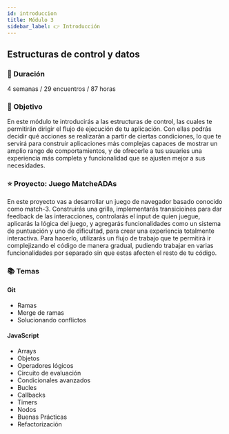 ```yaml
---
id: introduccion
title: Módulo 3
sidebar_label: 👉 Introducción
---
```


## Estructuras de control y datos

### 📅 Duración

4 semanas / 29 encuentros / 87 horas

### 🏁 Objetivo

En este módulo te introducirás a las estructuras de control, las cuales te permitirán dirigir el flujo de ejecución de tu aplicación. Con ellas podrás decidir qué acciones se realizarán a partir de ciertas condiciones, lo que te servirá para construir aplicaciones más complejas capaces de mostrar un amplio rango de comportamientos, y de ofrecerle a tus usuaries una experiencia más completa y funcionalidad que se ajusten mejor a sus necesidades.

### ⭐️ Proyecto: Juego MatcheADAs

En este proyecto vas a desarrollar un juego de navegador basado conocido como match-3. Construirás una grilla, implementarás transicioines para dar feedback de las interacciones, controlarás el input de quien juegue, aplicarás la lógica del juego, y agregarás funcionalidades como un sistema de puntuación y uno de dificultad, para crear una experiencia totalmente interactiva. Para hacerlo, utilizarás un flujo de trabajo que te permitirá ir complejizando el código de manera gradual, pudiendo trabajar en varias funcionalidades por separado sin que estas afecten el resto de tu código.

### 📚 Temas

#### Git

- Ramas
- Merge de ramas
- Solucionando conflictos

#### JavaScript

- Arrays
- Objetos
- Operadores lógicos
- Circuito de evaluación
- Condicionales avanzados
- Bucles
- Callbacks
- Timers
- Nodos
- Buenas Prácticas
- Refactorización
